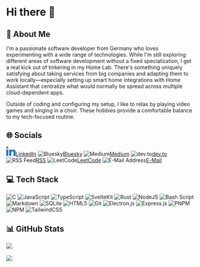 # Hi there 👋

## 💫 About Me

I'm a passionate software developer from Germany who loves
experimenting with a wide range of technologies. While I'm still
exploring different areas of software development without a fixed
specialization, I get a real kick out of tinkering in my Home Lab.
There's something uniquely satisfying about taking services from
big companies and adapting them to work locally—especially
setting up smart home integrations with Home Assistant that
centralize what would normally be spread across multiple
cloud-dependent apps.

Outside of coding and configuring my setup, I like to relax by
playing video games and singing in a choir. These hobbies provide
a comfortable balance to my tech-focused routine.

## 🌐 Socials

<img src="assets/linked-in.svg" alt="LinkedIn" width="auto" height="25px"><a href="https://linkedin.com/in/niklas-eifler-3b4585329">LinkedIn</a></img>
<img src="https://cdn.simpleicons.org/bluesky/0285FF" alt="Bluesky" width="auto" height="25px"><a href="https://bsky.app">Bluesky</a></img>
<img src="https://cdn.simpleicons.org/medium/000000" alt="Medium" width="auto" height="25px"><a href="https://medium.com">Medium</a></img>
<img src="https://cdn.simpleicons.org/devdotto/0A0A0A" alt="dev.to" width="auto" height="25px"><a href="https://dev.to">dev.to</a></img>
<img src="https://cdn.simpleicons.org/rss/FFA500" alt="RSS Feed" width="auto" height="25px"><a href="fill-later">RSS</a></img>
<img src="https://cdn.simpleicons.org/leetcode/FFA116" alt="LeetCode" width="auto" height="25px"><a href="https://leetcode.com">LeetCode</a></img>
<img src="https://cdn.simpleicons.org/protonmail/6D4AFF" alt="E-Mail Address" width="auto" height="25px"><a href="mailto:github-profile@eiflerstrom.de">E-Mail</a></img>

## 💻 Tech Stack

![C](https://cdn.simpleicons.org/c/A8B9CC)
![JavaScript](https://cdn.simpleicons.org/javascript/F7DF1E)
![TypeScript](https://cdn.simpleicons.org/typescript/3178C6)
![SvelteKit](https://cdn.simpleicons.org/svelte/FF3E00)
![Rust](https://cdn.simpleicons.org/rust/000000)
![NodeJS](https://cdn.simpleicons.org/nodedotjs/5FA04E)
![Bash Script](https://cdn.simpleicons.org/gnubash/4EAA25)
![Markdown](https://cdn.simpleicons.org/markdown/000000)
![SQLite](https://cdn.simpleicons.org/sqlite/003B57)
![HTML5](https://cdn.simpleicons.org/html5/E34F26)
![Git](https://cdn.simpleicons.org/git/F05032)
![Electron.js](https://cdn.simpleicons.org/electron/47848F)
![Express.js](https://cdn.simpleicons.org/express/000000)
![PNPM](https://cdn.simpleicons.org/pnpm/F69220)
![NPM](https://cdn.simpleicons.org/npm/CB3837)
![TailwindCSS](https://cdn.simpleicons.org/tailwindcss/06B6D4)

## 📊 GitHub Stats

![](https://github-readme-stats.vercel.app/api?username=IC3P3&theme=rose_pine&hide_border=false&include_all_commits=true&count_private=false)

![](https://github-readme-stats.vercel.app/api/top-langs/?username=IC3P3&theme=rose_pine&hide_border=false&include_all_commits=true&count_private=false&layout=compact)
